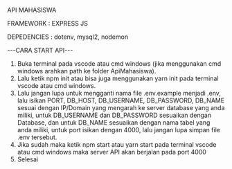 API MAHASISWA


FRAMEWORK : EXPRESS JS


DEPEDENCIES : dotenv, mysql2, nodemon

---CARA START API---
1. Buka terminal pada vscode atau cmd windows (jika menggunakan cmd windows arahkan path ke folder ApiMahasiswa).
2. Lalu ketik npm init atau bisa juga menggunakan yarn init pada terminal vscode atau cmd windows.
3. Lalu jangan lupa untuk mengganti nama file .env.example menjadi .env, lalu isikan PORT, DB_HOST, DB_USERNAME, DB_PASSWORD, DB_NAME sesuai dengan IP/Domain yang mengarah ke server database yang anda miliki, untuk DB_USERNAME dan DB_PASSWORD sesuaikan dengan Database, dan untuk DB_NAME sesuaikan dengan nama tabel yang anda miliki, untuk port isikan dengan 4000, lalu jangan lupa simpan file .env tersebut.
4. Jika sudah maka ketik npm start atau yarn start pada terminal vscode atau cmd windows maka server API akan berjalan pada port 4000
5. Selesai
